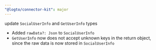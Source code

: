 ```yaml
---
"@logto/connector-kit": major
---
```


update `SocialUserInfo` and `GetUserInfo` types

- Added `rawData?: Json` to `SocialUserInfo`
- `GetUserInfo` now does not accept unknown keys in the return object, since the raw data is now stored in `SocialUserInfo`
